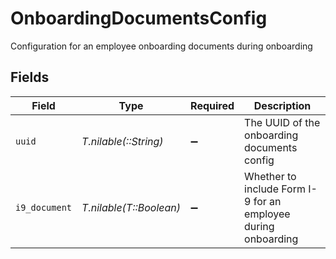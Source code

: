 # OnboardingDocumentsConfig

Configuration for an employee onboarding documents during onboarding


## Fields

| Field                                                         | Type                                                          | Required                                                      | Description                                                   |
| ------------------------------------------------------------- | ------------------------------------------------------------- | ------------------------------------------------------------- | ------------------------------------------------------------- |
| `uuid`                                                        | *T.nilable(::String)*                                         | :heavy_minus_sign:                                            | The UUID of the onboarding documents config                   |
| `i9_document`                                                 | *T.nilable(T::Boolean)*                                       | :heavy_minus_sign:                                            | Whether to include Form I-9 for an employee during onboarding |